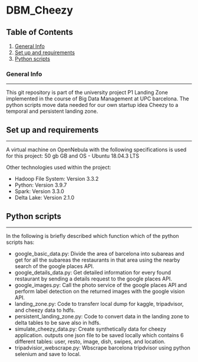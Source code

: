 # DBM_Cheezy

## Table of Contents
1. [General Info](#general-info)
2. [Set up and requirements](#technologies)
3. [Python scripts](#installation)

### General Info
***
This git repository is part of the university project P1 Landing Zone implemented in the course of Big Data Management at UPC barcelona. The python scripts move data needed for our own startup idea Cheezy to a temporal and persistent landing zone.

## Set up and requirements
***
A virtual machine on OpenNebula with the following specifications is used for this project: 
50 gb GB and OS - Ubuntu 18.04.3 LTS

Other technologies used within the project:
* Hadoop File System: Version 3.3.2 
* Python: Version 3.9.7
* Spark: Version 3.3.0
* Delta Lake: Version 2.1.0 

## Python scripts
***
In the following is briefly described which function which of the python scripts has:

* google_basic_data.py: Divide the area of barcelona into subareas and get for all the subareas the restaurants in that area using the nearby search of the google places API.
* google_details_data.py: Get detailed information for every found restaurant by sending a details request to the google places API.
* google_images.py: Call the photo service of the google places API and perform label detection on the returned images with the google vision API.
* landing_zone.py: Code to transferr local dump for kaggle, tripadvisor, and cheezy data to hdfs.
* persistent_landing_zone.py: Code to convert data in the landing zone to delta tables to be save also in hdfs.
* simulate_cheezy_data.py: Create synthetically data for cheezy application. outputs one json file to be saved locally which contains 6 different tables: user, resto, image, dish, swipes, and location.
* tripadvisior_webscrape.py: Wbscrape barcelona tripdvisor using python selenium and save to local.
